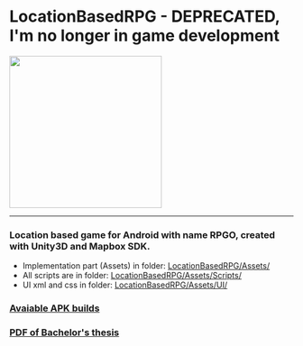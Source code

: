 <div>
  <h1>LocationBasedRPG - DEPRECATED, I'm no longer in game development</h1>
  <img src="https://github.com/georgeHeishi/LocationBasedRPG/blob/master/Assets/Resources/Icon/icon1.png" width="270" />
  <hr>
</div>

<div>
  <h3>Location based game for Android with name RPGO, created with Unity3D and Mapbox SDK.</h3>
  <ul>
    <li>Implementation part (Assets) in folder: <a href="https://github.com/georgeHeishi/LocationBasedRPG/tree/master/Assets">LocationBasedRPG/Assets/</a></li>
    <li>All scripts are in folder: <a href="https://github.com/georgeHeishi/LocationBasedRPG/tree/master/Assets/Scripts">LocationBasedRPG/Assets/Scripts/</a></li>
    <li>UI xml and css in folder: <a href="https://github.com/georgeHeishi/LocationBasedRPG/tree/master/Assets/UI">LocationBasedRPG/Assets/UI/</a></li>
  </ul
</div>

<div>
  <h3>
    <a href="https://drive.google.com/drive/folders/1ccpXrOXs2JD7AtSGlnaOcHk5ie_0t6UG?usp=sharing"> Avaiable APK builds </a>
  </h3>
</div>
    
<div>
  <h3>
    <a href="https://github.com/georgeHeishi/BP-LocationBasedRPG/blob/master/pdf/JurajLapcak_BP.pdf"> PDF of Bachelor's thesis </a>
  </h3>    
</div>
